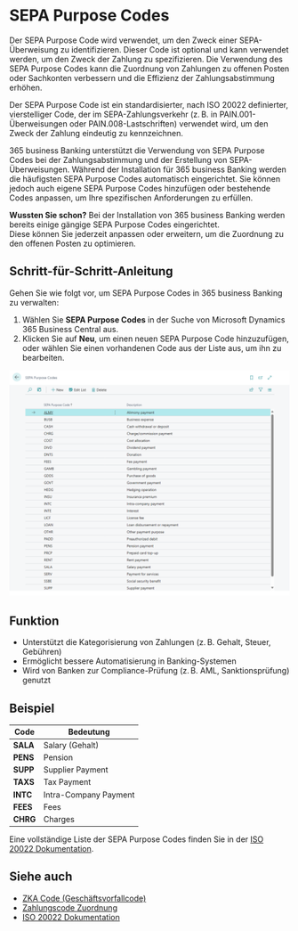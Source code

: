 # SEPA Purpose Codes

Der SEPA Purpose Code wird verwendet, um den Zweck einer SEPA-Überweisung zu identifizieren. Dieser Code ist optional und kann verwendet werden, um den Zweck der Zahlung zu spezifizieren. Die Verwendung des SEPA Purpose Codes kann die Zuordnung von Zahlungen zu offenen Posten oder Sachkonten verbessern und die Effizienz der Zahlungsabstimmung erhöhen. 

Der SEPA Purpose Code ist ein standardisierter, nach ISO 20022 definierter, vierstelliger Code, der im SEPA-Zahlungsverkehr (z. B. in PAIN.001-Überweisungen oder PAIN.008-Lastschriften) verwendet wird, um den Zweck der Zahlung eindeutig zu kennzeichnen.

365 business Banking unterstützt die Verwendung von SEPA Purpose Codes bei der Zahlungsabstimmung und der Erstellung von SEPA-Überweisungen. Während der Installation für 365 business Banking werden die häufigsten SEPA Purpose Codes automatisch eingerichtet. Sie können jedoch auch eigene SEPA Purpose Codes hinzufügen oder bestehende Codes anpassen, um Ihre spezifischen Anforderungen zu erfüllen.

<div class="alert alert-success">
    <i class="fa-duotone fa-solid fa-question-circle fa-xl"></i>
    <strong>Wussten Sie schon?</strong>
    Bei der Installation von 365 business Banking werden bereits einige gängige SEPA Purpose Codes eingerichtet.<br>
    Diese können Sie jederzeit anpassen oder erweitern, um die Zuordnung zu den offenen Posten zu optimieren.
</div>

## Schritt-für-Schritt-Anleitung

Gehen Sie wie folgt vor, um SEPA Purpose Codes in 365 business Banking zu verwalten:

1. Wählen Sie **SEPA Purpose Codes** in der Suche von Microsoft Dynamics 365 Business Central aus.
2. Klicken Sie auf **Neu**, um einen neuen SEPA Purpose Code hinzuzufügen, oder wählen Sie einen vorhandenen Code aus der Liste aus, um ihn zu bearbeiten.

![SEPA Purpose Codes verwalten](/assets/images/365-business-banking/sepa-purpose-code-list.en-US.png)

## Funktion

- Unterstützt die Kategorisierung von Zahlungen (z. B. Gehalt, Steuer, Gebühren)
- Ermöglicht bessere Automatisierung in Banking-Systemen
- Wird von Banken zur Compliance-Prüfung (z. B. AML, Sanktionsprüfung) genutzt

## Beispiel


| Code     | Bedeutung             |
| -------- | --------------------- |
| **SALA** | Salary (Gehalt)       |
| **PENS** | Pension               |
| **SUPP** | Supplier Payment      |
| **TAXS** | Tax Payment           |
| **INTC** | Intra-Company Payment |
| **FEES** | Fees                  |
| **CHRG** | Charges               |

Eine vollständige Liste der SEPA Purpose Codes finden Sie in der [ISO 20022 Dokumentation](https://www.iso20022.org/catalogue-messages/additional-content-messages/external-code-sets).

## Siehe auch

- [ZKA Code (Geschäftsvorfallcode)](zka-code.md)
- [Zahlungscode Zuordnung](../payment-code-mapping.md)
- [ISO 20022 Dokumentation](https://www.iso20022.org/catalogue-messages/additional-content-messages/external-code-sets)
